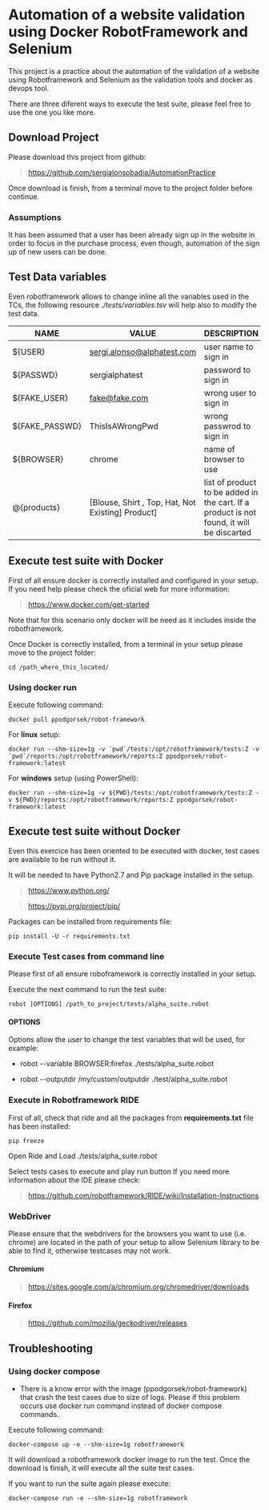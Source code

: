 # Automation of a website validation using Docker RobotFramework and Selenium

This project is a practice about the automation of the validation of a website using Robotframework and Selenium as the validation tools and docker as devops tool.

There are three diferent ways to execute the test suite, please feel free to use the one you like more.

## Download Project

Please download this project from github:
> https://github.com/sergialonsobadia/AutomationPractice

Once download is finish, from a terminal move to the project folder before continue.

### Assumptions

It has been assumed that a user has been already sign up in the website in order to focus in the purchase process, even though, automation of the sign up of new users can be done.

## Test Data variables

Even robotframework allows to change inline all the variables used in the TCs,
the following resource *./tests/variables.tsv* will help also to modify the test data.

| NAME | VALUE | DESCRIPTION
|----|----|----|
|${USER} |  sergi.alonso@alphatest.com   | user name to sign in
${PASSWD}   |  sergialphatest    | password to sign in
${FAKE_USER}   |   fake@fake.com    | wrong user to sign in
${FAKE_PASSWD} |  ThisIsAWrongPwd    | wrong passwrod to sign in
${BROWSER} | chrome  | name of browser to use
@{products} | [Blouse, Shirt , Top, Hat, Not Existing] Product]    | list of product to be added in the cart. If a product is not found, it will be discarted

## Execute test suite with Docker

First of all ensure docker is correctly installed and configured in your setup.
If you need help please check the oficial web for more information:
> https://www.docker.com/get-started

Note that for this scenario only docker will be need as it includes inside
the robotframework.

Once Docker is correctly installed, from a terminal in your setup please
move to the project folder:

    cd /path_where_this_located/

### Using docker run

Execute following command:

    docker pull ppodgorsek/robot-framework

For **linux** setup:

    docker run --shm-size=1g -v `pwd`/tests:/opt/robotframework/tests:Z -v `pwd`/reports:/opt/robotframework/reports:Z ppodgorsek/robot-framework:latest

For **windows** setup (using PowerShell):

    docker run --shm-size=1g -v ${PWD}/tests:/opt/robotframework/tests:Z -v ${PWD}/reports:/opt/robotframework/reports:Z ppodgorsek/robot-framework:latest


## Execute test suite without Docker

Even this exercice has been oriented to be executed with docker, test cases
are available to be run without it.

It will be needed to have Python2.7 and Pip package installed in the setup.

> https://www.python.org/

> https://pypi.org/project/pip/

Packages can be installed from requirements file:

    pip install -U -r requirements.txt

### Execute Test cases from command line

Please first of all ensure roboframework is correctly installed in your setup.

Execute the next command to run the test suite:


    robot [OPTIONS] /path_to_project/tests/alpha_suite.robot

#### OPTIONS
Options allow the user to change the test variables that will be used, for example:

-   robot --variable BROWSER:firefox ./tests/alpha_suite.robot

-    robot --outputdir /my/custom/outputdir ./test/alpha_suite.robot

### Execute in Robotframework RIDE

First of all, check that ride and all the packages from **requirements.txt** file has been installed:

    pip freeze


Open Ride and Load ./tests/alpha_suite.robot

Select tests cases to execute and play run button
If you need more information about the IDE please check:
> https://github.com/robotframework/RIDE/wiki/Installation-Instructions

### WebDriver

Please ensure that the webdrivers for the browsers you want to use (i.e. chrome)
are located in the path of your setup to allow Selenium library to be able to find
it, otherwise testcases may not work.

#### Chromium

> https://sites.google.com/a/chromium.org/chromedriver/downloads

#### Firefox
> https://github.com/mozilla/geckodriver/releases


## Troubleshooting

### Using docker compose


-  There is a know error with the image (ppodgorsek/robot-framework) that crash the test cases due to size of logs. Please if this problem occurs use docker run command instead of docker compose commands.


Execute following command:

    docker-compose up -e --shm-size=1g robotframework

It will download a robotframework docker image to run the test.
Once the download is finish, it will execute all the suite test cases.

If you want to run the suite again please execute:

    docker-compose run -e --shm-size=1g robotframework
